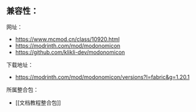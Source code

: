 兼容性：
- 

网址：
- https://www.mcmod.cn/class/10920.html
- https://modrinth.com/mod/modonomicon
- https://github.com/klikli-dev/modonomicon

下载地址：
- https://modrinth.com/mod/modonomicon/versions?l=fabric&g=1.20.1

所属整合包：
- [[文档教程整合包]]